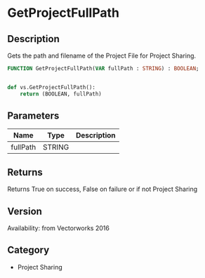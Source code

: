 # GetProjectFullPath

## Description
Gets the path and filename of the Project File for Project Sharing.

```pascal
FUNCTION GetProjectFullPath(VAR fullPath : STRING) : BOOLEAN;
```

```python

def vs.GetProjectFullPath():
    return (BOOLEAN, fullPath)
```

## Parameters
|Name|Type|Description|
|---|---|---|
|fullPath|STRING||

## Returns
Returns True on success, False on failure or if not Project Sharing

## Version
Availability: from Vectorworks 2016
## Category
* Project Sharing

